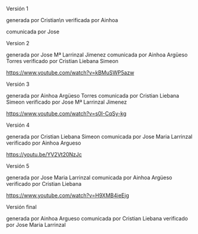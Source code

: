 Versión 1 

generada por Cristian\n 
verificada por Ainhoa


comunicada por Jose

Version 2

generada por Jose Mª Larrinzal Jimenez 
comunicada por Ainhoa Argüeso Torres
verificado por Cristian Liebana Simeon

https://www.youtube.com/watch?v=kBMuSWP5azw

Versión 3

generada por Ainhoa Argüeso Torres
comunicada por Cristian Liebana Simeon
verificado por Jose Mª Larrinzal Jimenez

https://www.youtube.com/watch?v=s0I-CqSy-kg

Versión 4

generada por Cristian Liebana Simeon
comunicada por Jose Maria Larrinzal
verificado por Ainhoa Argueso

https://youtu.be/YV2Vt20NzJc

Versión 5

generada por Jose Maria Larrinzal
comunicada por Ainhoa Argüeso
verificado por Cristian Liebana

https://www.youtube.com/watch?v=H9XMB4ieEjg

Versión final

generada por Ainhoa Argueso
comunicada por Cristian Liebana
verificado por Jose Maria Larrinzal







